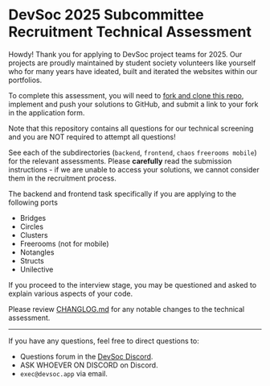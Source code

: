 # DevSoc 2025 Subcommittee Recruitment Technical Assessment

Howdy!
Thank you for applying to DevSoc project teams for 2025. Our projects are proudly maintained by student society volunteers like yourself who for many years have ideated, built and iterated the websites within our portfolios.

To complete this assessment, you will need to [fork and clone this repo](https://docs.github.com/en/pull-requests/collaborating-with-pull-requests/working-with-forks/fork-a-repo#forking-a-repository), implement and push your solutions to GitHub, and submit a link to your fork in the application form.

Note that this repository contains all questions for our technical screening and you are NOT required to attempt all questions!

See each of the subdirectories (`backend`, `frontend`, `chaos` `freerooms mobile`) for the relevant assessments. Please **carefully** read the submission instructions - if we are unable to access your solutions, we cannot consider them in the recruitment process.

The backend and frontend task specifically if you are applying to the following ports
* Bridges
* Circles
* Clusters
* Freerooms (not for mobile)
* Notangles
* Structs
* Unilective

If you proceed to the interview stage, you may be questioned and asked to explain various aspects of your code.

Please review [CHANGLOG.md](./CHANGLOG.md) for any notable changes to the technical assessment.

---

If you have any questions, feel free to direct questions to:

- Questions forum in the [DevSoc Discord](https://discord.gg/u9p34WUTcs).
- ASK WHOEVER ON DISCORD on Discord.
- `exec@devsoc.app` via email.
